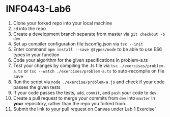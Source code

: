 # INFO443-Lab6

1. Clone your forked repo into your local machine
2. `cd` into the repo
3. Create a development branch separate from master via `git checkout -b dev`
4. Set up compiler configuration file tsconfig.json via `tsc --init`
5. Enter command `npm install --save @types/node` to be able to use ES6 types in your function
6. Code your algorithm for the given specifications in problem-a.ts
7. Test your changes by compiling the .ts file via `tsc ./exercises/problem-a.ts`  or `tsc --watch ./exercises/problem-a.ts` to auto-recompile on file save
8. Run the script via `node ./exercise/problem-a.js` and check if your code passes the given tests
9. If your code passes the tests, `add`, `commit`, and `push` your code to `dev`.
10. Create a pull request to merge your commits from `dev` into `master` in **your** repository, rather than the repo you forked from.
11. Submit the link to your pull request on Canvas under Lab 1 Exercise`